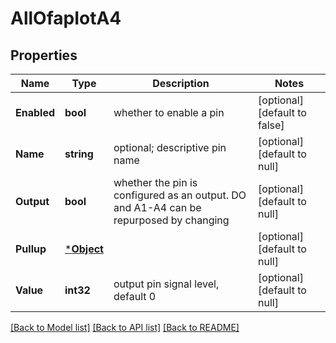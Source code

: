 # AllOfapIotA4

## Properties
Name | Type | Description | Notes
------------ | ------------- | ------------- | -------------
**Enabled** | **bool** | whether to enable a pin | [optional] [default to false]
**Name** | **string** | optional; descriptive pin name | [optional] [default to null]
**Output** | **bool** | whether the pin is configured as an output. DO and A1-A4 can be repurposed by changing | [optional] [default to null]
**Pullup** | [***Object**](.md) |  | [optional] [default to null]
**Value** | **int32** | output pin signal level, default 0 | [optional] [default to null]

[[Back to Model list]](../README.md#documentation-for-models) [[Back to API list]](../README.md#documentation-for-api-endpoints) [[Back to README]](../README.md)

